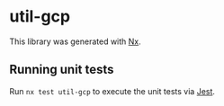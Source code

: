 # util-gcp

This library was generated with [Nx](https://nx.dev).

## Running unit tests

Run `nx test util-gcp` to execute the unit tests via [Jest](https://jestjs.io).
